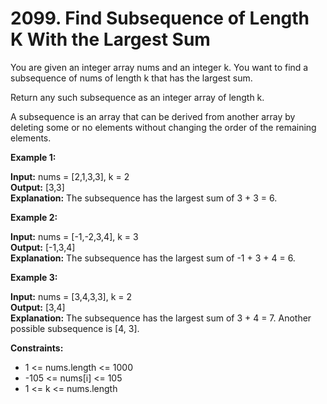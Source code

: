 # 2099. Find Subsequence of Length K With the Largest Sum
You are given an integer array nums and an integer k. You want to find a subsequence of nums of length k that has the largest sum.

Return any such subsequence as an integer array of length k.

A subsequence is an array that can be derived from another array by deleting some or no elements without changing the order of the remaining elements.
 
**Example 1:**

**Input:** nums = [2,1,3,3], k = 2 <br>
**Output:** [3,3]<br>
**Explanation:**
The subsequence has the largest sum of 3 + 3 = 6.

**Example 2:**

**Input:** nums = [-1,-2,3,4], k = 3<br>
**Output:** [-1,3,4]<br>
**Explanation:**
The subsequence has the largest sum of -1 + 3 + 4 = 6.

**Example 3:**

**Input:** nums = [3,4,3,3], k = 2<br>
**Output:** [3,4]<br>
**Explanation:**
The subsequence has the largest sum of 3 + 4 = 7. 
Another possible subsequence is [4, 3].
 

**Constraints:**

* 1 <= nums.length <= 1000
* -105 <= nums[i] <= 105
* 1 <= k <= nums.length
